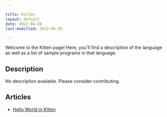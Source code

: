 ```yaml
---

title: Kitten
layout: default
date: 2022-04-28
last-modified: 2022-04-29

---
```


Welcome to the Kitten page! Here, you'll find a description of the language as well as a list of sample programs in that language.

## Description

No description available. Please consider contributing.

## Articles

- [Hello World in Kitten](https://sampleprograms.io/projects/hello-world/kitten)